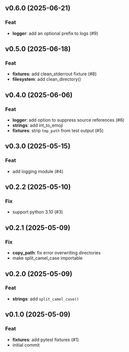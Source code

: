 ## v0.6.0 (2025-06-21)

### Feat

- **logger**: add an optional prefix to logs (#9)

## v0.5.0 (2025-06-18)

### Feat

- **fixtures**: add clean_stderrout fixture (#8)
- **filesystem**: add clean_directory()

## v0.4.0 (2025-06-06)

### Feat

- **logger**: add option to suppress source references (#6)
- **strings**: add int_to_emoji
- **fixtures**: strip `tmp_path` from test output (#5)

## v0.3.0 (2025-05-15)

### Feat

- add logging module (#4)

## v0.2.2 (2025-05-10)

### Fix

- support python 3.10 (#3)

## v0.2.1 (2025-05-09)

### Fix

- **copy_path**: fix error overwriting directories
- make split_camel_case importable

## v0.2.0 (2025-05-09)

### Feat

- **strings**: add `split_camel_case()`

## v0.1.0 (2025-05-09)

### Feat

- **fixtures**: add pytest fixtures (#1)
- initial commit
